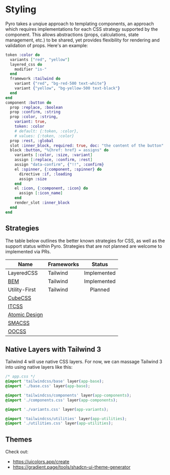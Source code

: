 # Styling

Pyro takes a unqiue approach to templating components, an approach which requires implementations for each CSS strategy supported by the component. This allows abstractions (props, calculations, state management, etc.) to be shared, yet provides flexibility for rendering and validation of props. Here's an example:

```elixir
token :color do
  variants ["red", "yellow"]
  layered_css do
    modifier "is-"
  end
  framework :tailwind do
    variant {"red", "bg-red-500 text-white"}
    variant {"yellow", "bg-yellow-500 text-black"}
  end
end
component :button do
  prop :replace, :boolean
  prop :confirm, :string
  prop :color, :string,
    variant: true,
    token: :color
    # default: {:token, :color},
    # values: {:token, :color}
  prop :rest, :global
  slot :inner_block, required: true, doc: "the content of the button"
  block :button, "%{href: href} = assigns" do
    variants [:color, :size, :variant]
    assign [:replace, :confirm, :rest]
    assign "data-confirm", {"!!", :confirm}
    el :spinner, {:component, :spinner} do
      directive :if, :loading
      assign :size
    end
    el :icon, {:component, :icon} do
      assign [:icon_name]
    end
    render_slot :inner_block
  end
end
```

## Strategies

The table below outlines the better known strategies for CSS, as well as the support status within Pyro. Strategies that are not planned are welcome to implemented via PRs.

| Name                                                                | Frameworks |   Status    |
| ------------------------------------------------------------------- | ---------- | :---------: |
| LayeredCSS                                                          | Tailwind   | Implemented |
| [BEM](https://getbem.com/)                                          | Tailwind   | Implemented |
| Utility-First                                                       | Tailwind   |   Planned   |
| [CubeCSS](https://cube.fyi/)                                        |            |             |
| [ITCSS](https://itcss.io/)                                          |            |             |
| [Atomic Design](https://bradfrost.com/blog/post/atomic-web-design/) |            |             |
| [SMACSS](https://smacss.com/)                                       |            |             |
| [OOCSS](http://oocss.org/)                                          |            |             |

## Native Layers with Tailwind 3

Tailwind 4 will use native CSS layers. For now, we can massage Tailwind 3 into using native layers like this:

```css
/* app.css */
@import 'tailwindcss/base' layer(app-base);
@import './base.css' layer(app-base);

@import 'tailwindcss/components' layer(app-components);
@import './components.css' layer(app-components);

@import './variants.css' layer(app-variants);

@import 'tailwindcss/utilities' layer(app-utilities);
@import './utilities.css' layer(app-utilities);
```

## Themes

Check out:

- https://uicolors.app/create
- https://gradient.page/tools/shadcn-ui-theme-generator
